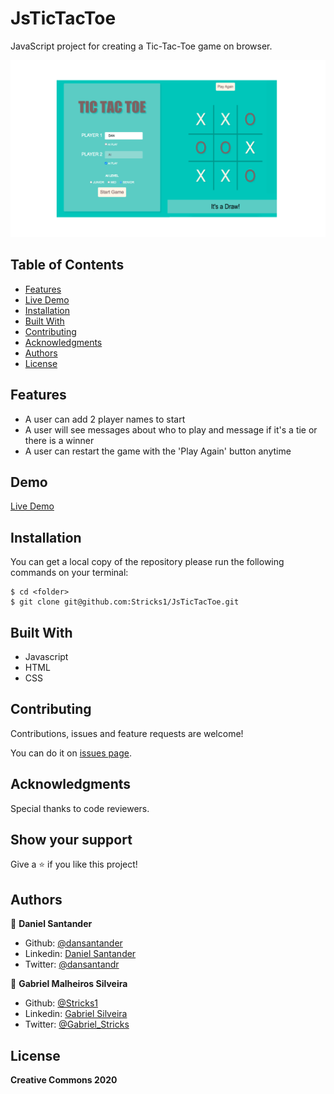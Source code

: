 # JsTicTacToe
JavaScript project for creating a Tic-Tac-Toe game on browser.

![screenshot](tictaccover.png)

## Table of Contents

* [Features](#features)
* [Live Demo](#demo)
* [Installation](#installation)
* [Built With](#built-with)
* [Contributing](#contributing)
* [Acknowledgments](#acknowledgments)
* [Authors](#author)
* [License](#license)

## Features
 - A user can add 2 player names to start
 - A user will see messages about who to play and message if it's a tie or there is a winner
 - A user can restart the game with the 'Play Again' button anytime

## Demo

[Live Demo](https://raw.githack.com/Stricks1/JsTicTacToe/feature-ai/index.html)

## Installation

You can get a local copy of the repository please run the following commands on your terminal:
```
$ cd <folder>
$ git clone git@github.com:Stricks1/JsTicTacToe.git
```

## Built With
- Javascript
- HTML
- CSS

## Contributing

Contributions, issues and feature requests are welcome!

You can do it on [issues page](issues/).

## Acknowledgments

Special thanks to code reviewers.

## Show your support

Give a ⭐️ if you like this project!

## Authors

👤 **Daniel Santander**

- Github: [@dansantander](https://github.com/dansantander)
- Linkedin: [Daniel Santander](https://www.linkedin.com/in/daniel-santander)
- Twitter: [@dansantandr](https://twitter.com/dansantandr)

👤 **Gabriel Malheiros Silveira**

- Github: [@Stricks1](https://github.com/Stricks1)
- Linkedin: [Gabriel Silveira](https://linkedin.com/in/gabriel-malheiros-silveira/)
- Twitter: [@Gabriel_Stricks](https://twitter.com/Gabriel_Stricks)

## License

<strong>Creative Commons 2020</strong>
